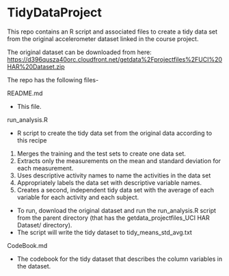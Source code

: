 TidyDataProject
===============

This repo contains an R script and associated files to create a tidy data set from the original accelerometer dataset linked in the course project.

The original dataset can be downloaded from here:
https://d396qusza40orc.cloudfront.net/getdata%2Fprojectfiles%2FUCI%20HAR%20Dataset.zip 

The repo has the following files-

README.md
- This file.

run_analysis.R
- R script to create the tidy data set from the original data according to this recipe
     
1. Merges the training and the test sets to create one data set.
2. Extracts only the measurements on the mean and standard deviation for each measurement. 
3. Uses descriptive activity names to name the activities in the data set
4. Appropriately labels the data set with descriptive variable names. 
5. Creates a second, independent tidy data set with the average of each variable for each activity and each subject. 

- To run, download the original dataset and run the run_analysis.R script from the parent directory (that has the getdata_projectfiles_UCI HAR Dataset/ directory).
- The script will write the tidy dataset to tidy_means_std_avg.txt

CodeBook.md
- The codebook for the tidy dataset that describes the column variables in the dataset.
